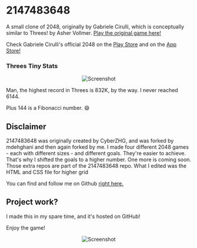 # 2147483648
A small clone of 2048, originally by Gabriele Cirulli, which is conceptually similar to Threes! by Asher Vollmer.
[Play the original game here!](http://gabrielecirulli.github.io/2048/)

Check Gabriele Cirulli's official 2048 on the [Play Store](https://play.google.com/store/apps/details?id=com.gabrielecirulli.app2048) and on the [App Store!](https://itunes.apple.com/us/app/2048-by-gabriele-cirulli/id868076805)

### Threes Tiny Stats

<p align="center">
  <img src="http://cdn2.sbnation.com/assets/4127853/threes-infographic_960.png" alt="Screenshot"/>
</p>

Man, the highest record in Threes is 832K, by the way. I never reached 6144.

Plus 144 is a Fibonacci number. :smile:

## Disclaimer
2147483648 was originally created by CyberZHG, and was forked by mdehghani and then again forked by me. I made four different 2048 games - each with different sizes - and different goals. They're easier to achieve. That's why I shifted the goals to a higher number.
One more is coming soon. Those extra repos are part of the 2147483648 repo. What I edited was the HTML and CSS file for higher grid 

You can find and follow me on Github [right here.](https://github.com/theastronomer)

## Project work?
I made this in my spare time, and it's hosted on GitHub!

Enjoy the game!

<p align="center">
  <img src="http://cdn2.sbnation.com/assets/4127853/threes-infographic_960.png" alt="Screenshot"/>
</p>
